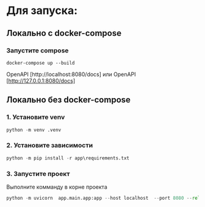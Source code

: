 # Для запуска:
## Локально с docker-compose
### Запустите compose
```
docker-compose up --build
```
OpenAPI [http://localhost:8080/docs]
или
OpenAPI [http://127.0.0.1:8080/docs]

## Локально без docker-compose
### 1. Установите venv 
```python
python -m venv .venv
```
### 2. Установите зависимости
```python
python -m pip install -r app\requirements.txt
```
### 3. Запустите проект
Выполните комманду в корне проекта
```python
python -m uvicorn  app.main.app:app --host localhost  --port 8080 --reload
```
